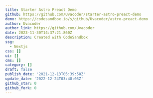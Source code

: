 ```yaml
---
title: Starter Astro Preact Demo
github: https://github.com/Uvacoder/starter-astro-preact-demo
demo: https://codesandbox.io/s/github/Uvacoder/astro-preact-demo
author: Uvacoder
author_link: https://github.com/Uvacoder
date: 2023-11-30T14:37:21.860Z
description: Created with CodeSandbox
ssg:
  - Nextjs
css: []
ui: []
cms: []
category: []
draft: false
publish_date: '2021-12-13T05:39:58Z'
update_date: '2022-12-24T03:48:03Z'
github_star: 0
github_fork: 0
---
```

